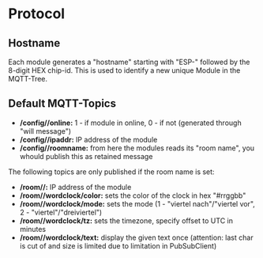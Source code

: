 # Protocol

## Hostname
Each module generates a "hostname" starting with "ESP-" followed by the 8-digit HEX chip-id. This is used to identify a new unique Module in the MQTT-Tree.

## Default MQTT-Topics
* **/config/<hostname>/online:** 1 - if module in online, 0 - if not (generated through "will message")
* **/config/<hostname>/ipaddr:** IP address of the module
* **/config/<hostname>/roomname:** from here the modules reads its "room name", you whould publish this as retained message

The following topics are only published if the room name is set:
* **/room/<roomname>/<hostname>:** IP address of the module
* **/room/<roomname>/wordclock/color:** sets the color of the clock in hex "#rrggbb"
* **/room/<roomname>/wordclock/mode:** sets the mode (1 - "viertel nach"/"viertel vor", 2 - "viertel"/"dreiviertel")
* **/room/<roomname>/wordclock/tz:** sets the timezone, specify offset to UTC in minutes
* **/room/<roomname>/wordclock/text:** display the given text once (attention: last char is cut of and size is limited due to limitation in PubSubClient)
